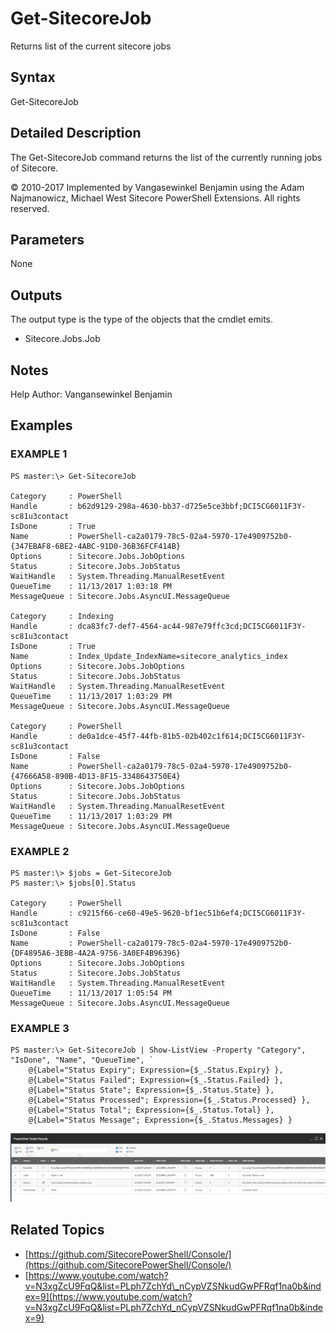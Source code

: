 # Get-SitecoreJob

Returns list of the current sitecore jobs

## Syntax

Get-SitecoreJob

## Detailed Description

The Get-SitecoreJob command returns the list of the currently running jobs of Sitecore.

© 2010-2017 Implemented by Vangasewinkel Benjamin using the Adam Najmanowicz, Michael West Sitecore PowerShell Extensions. All rights reserved.

## Parameters

None

## Outputs

The output type is the type of the objects that the cmdlet emits.

* Sitecore.Jobs.Job 

## Notes

Help Author: Vangansewinkel Benjamin

## Examples

### EXAMPLE 1

```text
PS master:\> Get-SitecoreJob

Category     : PowerShell
Handle       : b62d9129-298a-4630-bb37-d725e5ce3bbf;DCI5CG6011F3Y-sc81u3contact
IsDone       : True
Name         : PowerShell-ca2a0179-78c5-02a4-5970-17e4909752b0-{347EBAF8-6BE2-4ABC-91D0-36B36FCF414B}
Options      : Sitecore.Jobs.JobOptions
Status       : Sitecore.Jobs.JobStatus
WaitHandle   : System.Threading.ManualResetEvent
QueueTime    : 11/13/2017 1:03:18 PM
MessageQueue : Sitecore.Jobs.AsyncUI.MessageQueue

Category     : Indexing
Handle       : dca83fc7-def7-4564-ac44-987e79ffc3cd;DCI5CG6011F3Y-sc81u3contact
IsDone       : True
Name         : Index_Update_IndexName=sitecore_analytics_index
Options      : Sitecore.Jobs.JobOptions
Status       : Sitecore.Jobs.JobStatus
WaitHandle   : System.Threading.ManualResetEvent
QueueTime    : 11/13/2017 1:03:29 PM
MessageQueue : Sitecore.Jobs.AsyncUI.MessageQueue

Category     : PowerShell
Handle       : de0a1dce-45f7-44fb-81b5-02b402c1f614;DCI5CG6011F3Y-sc81u3contact
IsDone       : False
Name         : PowerShell-ca2a0179-78c5-02a4-5970-17e4909752b0-{47666A58-890B-4D13-8F15-3348643750E4}
Options      : Sitecore.Jobs.JobOptions
Status       : Sitecore.Jobs.JobStatus
WaitHandle   : System.Threading.ManualResetEvent
QueueTime    : 11/13/2017 1:03:29 PM
MessageQueue : Sitecore.Jobs.AsyncUI.MessageQueue
```

### EXAMPLE 2

```text
PS master:\> $jobs = Get-SitecoreJob
PS master:\> $jobs[0].Status

Category     : PowerShell
Handle       : c9215f66-ce60-49e5-9620-bf1ec51b6ef4;DCI5CG6011F3Y-sc81u3contact
IsDone       : False
Name         : PowerShell-ca2a0179-78c5-02a4-5970-17e4909752b0-{DF4895A6-3EBB-4A2A-9756-3A0EF4B96396}
Options      : Sitecore.Jobs.JobOptions
Status       : Sitecore.Jobs.JobStatus
WaitHandle   : System.Threading.ManualResetEvent
QueueTime    : 11/13/2017 1:05:54 PM
MessageQueue : Sitecore.Jobs.AsyncUI.MessageQueue
```

### EXAMPLE 3

```text
PS master:\> Get-SitecoreJob | Show-ListView -Property "Category", "IsDone", "Name", "QueueTime", `
    @{Label="Status Expiry"; Expression={$_.Status.Expiry} },
    @{Label="Status Failed"; Expression={$_.Status.Failed} },
    @{Label="Status State"; Expression={$_.Status.State} },
    @{Label="Status Processed"; Expression={$_.Status.Processed} },
    @{Label="Status Total"; Expression={$_.Status.Total} },
    @{Label="Status Message"; Expression={$_.Status.Messages} }
```

![Example 3](../../.gitbook/assets/get-sitecorejobs-listview.png)

## Related Topics

* [https://github.com/SitecorePowerShell/Console/](https://github.com/SitecorePowerShell/Console/) 
* [https://www.youtube.com/watch?v=N3xgZcU9FqQ&list=PLph7ZchYd\_nCypVZSNkudGwPFRqf1na0b&index=9](https://www.youtube.com/watch?v=N3xgZcU9FqQ&list=PLph7ZchYd_nCypVZSNkudGwPFRqf1na0b&index=9) 

